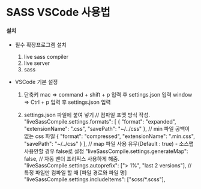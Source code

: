 # SASS VSCode 사용법

#### 설치

- 필수 확장프로그램 설치

  1. live sass compiler
  2. live server
  3. sass

- VSCode 기본 설정

  1. 단축키
     mac => command + shift + p 입력 후 settings.json 입력
     window => Ctrl + p 입력 후 settings.json 입력

  2. settings.json 파일에 붙여 넣기
     // 컴파일 포맷 방식 작성.
     "liveSassCompile.settings.formats": [
     {
     "format": "expanded",
     "extensionName": ".css",
     "savePath": "~/../css"
     },
     // min 파일 공백이 없는 css 파일
     { "format": "compressed", "extensionName": ".min.css", "savePath": "~/../css" }
     ],
     // map 파일 사용 유무(Default : true) - 소스맵 사용안할 경우 false로 설정
     "liveSassCompile.settings.generateMap": false,
     // 자동 밴더 프리픽스 사용하게 해줌.
     "liveSassCompile.settings.autoprefix": ["> 1%", "last 2 versions"],
     // 특정 파일만 컴파일 할 때 [파일 경로와 파일 명]
     "liveSassCompile.settings.includeItems": ["scss/*.scss"],

